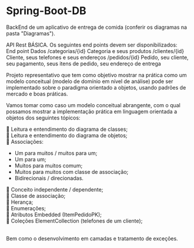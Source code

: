 # Spring-Boot-DB<br />

BackEnd de um aplicativo de entrega de comida (conferir os diagramas na pasta "Diagramas").<br />

API Rest BÁSICA. Os seguintes end points devem ser disponibilizados: <br />
End point Dados
/categorias/{id} Categoria e seus produtos 
/clientes/{id} Cliente, seus telefones e seus endereços 
/pedidos/{id} Pedido, seu cliente, seu pagamento, seus itens de 
pedido, seu endereço de entrega 


Projeto representativo que tem como objetivo mostrar na prática como um modelo conceitual (modelo de 
domínio em nível de análise) pode ser implementado sobre o paradigma orientado a objetos, usando padrões de 
mercado e boas práticas. <br />

Vamos tomar como caso um modelo conceitual abrangente, com o qual possamos mostrar a implementação prática 
em linguagem orientada a objetos dos seguintes tópicos: <br />

 Leitura e entendimento do diagrama de classes;<br />
 Leitura e entendimento do diagrama de objetos;<br />
 Associações:
  <ul><li> Um para muitos / muitos para um;</li>
  <li> Um para um;</li>
  <li> Muitos para muitos comum;</li>
  <li> Muitos para muitos com classe de associação;</li>
  <li> Bidirecionais / direcionadas.</li></ul>
 Conceito independente / dependente;<br />
 Classe de associação;<br />
 Herança;<br />
 Enumerações; <br />
 Atributos Embedded (ItemPedidoPK); <br />
 Coleções ElementCollection (telefones de um cliente); <br /><br />


Bem como o desenvolvimento em camadas e tratamento de exceções.
